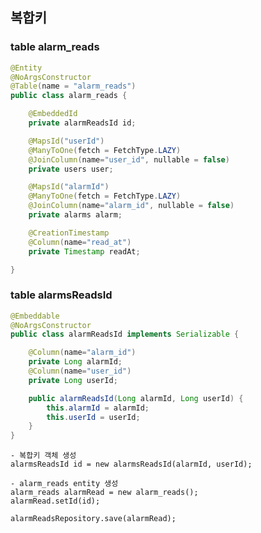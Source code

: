 ## 복합키

### table alarm_reads
```java
@Entity
@NoArgsConstructor
@Table(name = "alarm_reads")
public class alarm_reads {

    @EmbeddedId
    private alarmReadsId id;

    @MapsId("userId")
    @ManyToOne(fetch = FetchType.LAZY)
    @JoinColumn(name="user_id", nullable = false)
    private users user;

    @MapsId("alarmId")
    @ManyToOne(fetch = FetchType.LAZY)
    @JoinColumn(name="alarm_id", nullable = false)
    private alarms alarm;

    @CreationTimestamp
    @Column(name="read_at")
    private Timestamp readAt;

}

```
### table alarmsReadsId
```java
@Embeddable
@NoArgsConstructor
public class alarmReadsId implements Serializable {

    @Column(name="alarm_id")
    private Long alarmId;
    @Column(name="user_id")
    private Long userId;

    public alarmReadsId(Long alarmId, Long userId) {
        this.alarmId = alarmId;
        this.userId = userId;
    }
}

```
    - 복합키 객체 생성
    alarmsReadsId id = new alarmsReadsId(alarmId, userId);

    - alarm_reads entity 생성
    alarm_reads alarmRead = new alarm_reads();
    alarmRead.setId(id);

    alarmReadsRepository.save(alarmRead);
